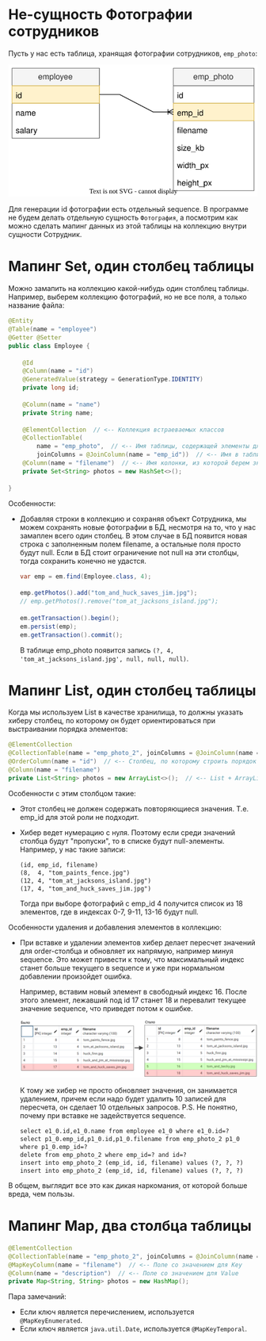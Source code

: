 # Не-сущность Фотографии сотрудников

Пусть у нас есть таблица, хранящая фотографии сотрудников, `emp_photo`:

![employee-emp_photo-relation](img/employee-emp_photo-relation.svg)

Для генерации id фотографии есть отдельный sequence. В программе не будем делать отдельную сущность `Фотография`, а посмотрим как можно сделать мапинг данных из этой таблицы на коллекцию внутри сущности Сотрудник.

# Мапинг Set, один столбец таблицы

Можно замапить на коллекцию какой-нибудь один столблец таблицы. Например, выберем коллекцию фотографий, но не все поля, а только название файла:

```java
@Entity
@Table(name = "employee")
@Getter @Setter
public class Employee {

    @Id
    @Column(name = "id")
    @GeneratedValue(strategy = GenerationType.IDENTITY)
    private long id;

    @Column(name = "name")
    private String name;

    @ElementCollection  // <-- Коллекция встраеваемых классов
    @CollectionTable(
        name = "emp_photo",  // <-- Имя таблицы, содержащей элементы для коллекции
        joinColumns = @JoinColumn(name = "emp_id"))  // <-- Имя в таблице-коллекции (Фотографии)
    @Column(name = "filename")  // <-- Имя колонки, из которой берем значения для коллекции
    private Set<String> photos = new HashSet<>();

}
```

Особенности:

* Добавляя строки в коллекцию и сохраняя объект Сотрудника, мы можем сохранять новые фотографии в БД, несмотря на то, что у нас замаплен всего один столбец. В этом случае в БД появится новая строка с заполненным полем filename, а остальные поля просто будут null. Если в БД стоит ограничение not null на эти столбцы, тогда сохранить конечно не удастся.

  ```java
  var emp = em.find(Employee.class, 4);
  
  emp.getPhotos().add("tom_and_huck_saves_jim.jpg");
  // emp.getPhotos().remove("tom_at_jacksons_island.jpg");
  
  em.getTransaction().begin();
  em.persist(emp);
  em.getTransaction().commit();
  ```

  В таблице emp_photo появится запись `(?, 4, 'tom_at_jacksons_island.jpg', null, null, null)`.

# Мапинг List, один столбец таблицы

Когда мы используем List в качестве хранилища, то должны указать хиберу столбец, по которому он будет ориентироваться при выстраивании порядка элементов:

```java
@ElementCollection
@CollectionTable(name = "emp_photo_2", joinColumns = @JoinColumn(name = "emp_id"))
@OrderColumn(name = "id")  // <-- Столбец, по которому строить порядок элементов
@Column(name = "filename")
private List<String> photos = new ArrayList<>();  // <-- List + ArrayList
```

Особенности с этим столбцом такие:

* Этот столбец не должен содержать повторяющиеся значения. Т.е. emp_id для этой роли не подходит.

* Хибер ведет нумерацию с нуля. Поэтому если среди значений столбца будут "пропуски", то в списке будут null-элементы. Например, у нас такие записи:

  ```
  (id, emp_id, filename)
  (8,  4, "tom_paints_fence.jpg")
  (12, 4, "tom_at_jacksons_island.jpg")
  (17, 4, "tom_and_huck_saves_jim.jpg")
  ```

  Тогда при выборе фотографий с emp_id 4 получится список из 18 элементов, где в индексах 0-7, 9-11, 13-16 будут null.

Особенности удаления и добавления элементов в коллекцию:

* При вставке и удалении элементов хибер делает пересчет значений для order-столбца и обновляет их напрямую, например минуя sequence. Это может привести к тому, что максимальный индекс станет больше текущего в sequence и уже при нормальном добавлении произойдет ошибка.

  Например, вставим новый элемент в свободный индекс 16. После этого элемент, лежавший под id 17 станет 18 и перевалит текущее значение sequence, что приведет потом к ошибке.

  ![list-behavior](img/list-behavior.png)

  К тому же хибер не просто обновляет значения, он занимается удалением, причем если надо будет удалить 10 записей для пересчета, он сделает 10 отдельных запросов. P.S. Не понятно, почему при вставке не задействуется sequence.

  ```
  select e1_0.id,e1_0.name from employee e1_0 where e1_0.id=?
  select p1_0.emp_id,p1_0.id,p1_0.filename from emp_photo_2 p1_0 where p1_0.emp_id=?
  delete from emp_photo_2 where emp_id=? and id=?
  insert into emp_photo_2 (emp_id, id, filename) values (?, ?, ?)
  insert into emp_photo_2 (emp_id, id, filename) values (?, ?, ?)
  ```

В общем, выглядит все это как дикая наркомания, от которой больше вреда, чем пользы.

# Мапинг Map, два столбца таблицы

```java
@ElementCollection
@CollectionTable(name = "emp_photo_2", joinColumns = @JoinColumn(name = "emp_id"))
@MapKeyColumn(name = "filename")  // <-- Поле со значением для Key
@Column(name = "description")  // <-- Поле со значением для Value
private Map<String, String> photos = new HashMap();
```

Пара замечаний:

* Если ключ является перечислением, используется `@MapKeyEnumerated`.
* Если ключ является `java.util.Date`, используется `@MapKeyTemporal`.

